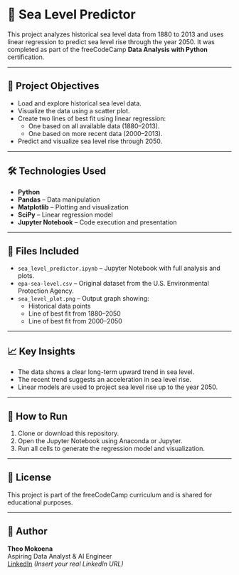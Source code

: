 # 🌊 Sea Level Predictor

This project analyzes historical sea level data from 1880 to 2013 and uses linear regression to predict sea level rise through the year 2050. It was completed as part of the freeCodeCamp **Data Analysis with Python** certification.

---

## 📌 Project Objectives

- Load and explore historical sea level data.
- Visualize the data using a scatter plot.
- Create two lines of best fit using linear regression:
  - One based on all available data (1880–2013).
  - One based on more recent data (2000–2013).
- Predict and visualize sea level rise through 2050.

---

## 🛠️ Technologies Used

- **Python**
- **Pandas** – Data manipulation
- **Matplotlib** – Plotting and visualization
- **SciPy** – Linear regression model
- **Jupyter Notebook** – Code execution and presentation

---

## 📁 Files Included

- `sea_level_predictor.ipynb` – Jupyter Notebook with full analysis and plots.
- `epa-sea-level.csv` – Original dataset from the U.S. Environmental Protection Agency.
- `sea_level_plot.png` – Output graph showing:
  - Historical data points
  - Line of best fit from 1880–2050
  - Line of best fit from 2000–2050

---

## 📈 Key Insights

- The data shows a clear long-term upward trend in sea level.
- The recent trend suggests an acceleration in sea level rise.
- Linear models are used to project sea level rise up to the year 2050.

---

## 🚀 How to Run

1. Clone or download this repository.
2. Open the Jupyter Notebook using Anaconda or Jupyter.
3. Run all cells to generate the regression model and visualization.

---

## 🧾 License

This project is part of the freeCodeCamp curriculum and is shared for educational purposes.

---

## 👤 Author

**Theo Mokoena**  
Aspiring Data Analyst & AI Engineer  
[LinkedIn](#) *(Insert your real LinkedIn URL)*
